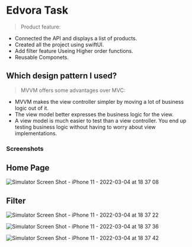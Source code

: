 # Edvora Task
> Product feature:
- Connected the API and displays a list of products.
- Created all the project using swiftUI.
- Add filter feature Useing Higher order functions.
- Reusable Componets.


## Which design pattern I used?
> MVVM offers some advantages over MVC:

- MVVM makes the view controller simpler by moving a lot of business logic out of it.
- The view model better expresses the business logic for the view.
- A view model is much easier to test than a view controller. You end up testing business logic without having to worry about view implementations.







### Screenshots
## Home Page 
![Simulator Screen Shot - iPhone 11 - 2022-03-04 at 18 37 08](https://user-images.githubusercontent.com/74264180/156803201-668f98c7-58d1-4fb0-9bf2-564ca09d8d04.png)
## Filter 
![Simulator Screen Shot - iPhone 11 - 2022-03-04 at 18 37 22](https://user-images.githubusercontent.com/74264180/156804235-0c25fdbf-f8ed-40c4-ad86-cb56e5f423a0.png)

![Simulator Screen Shot - iPhone 11 - 2022-03-04 at 18 37 36](https://user-images.githubusercontent.com/74264180/156803225-a577c87d-b053-4e69-8eb3-f77f9b7a22c9.png)

![Simulator Screen Shot - iPhone 11 - 2022-03-04 at 18 37 42](https://user-images.githubusercontent.com/74264180/156803229-7cd71d29-d831-4bd1-967a-0d6e37196134.png)
